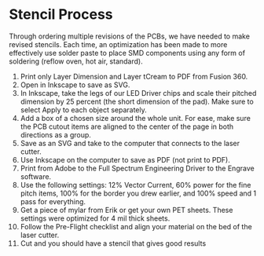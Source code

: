 # Stencil Process

Through ordering multiple revisions of the PCBs, we have needed to make revised stencils. Each time, an optimization has been made to more effectively use solder paste to place SMD components using any form of soldering (reflow oven, hot air, standard).

1. Print only Layer Dimension and Layer tCream to PDF from Fusion 360.
2. Open in Inkscape to save as SVG.
3. In Inkscape, take the legs of our LED Driver chips and scale their pitched dimension by 25 percent (the short dimension of the pad). Make sure to select Apply to each object separately.
4. Add a box of a chosen size around the whole unit. For ease, make sure the PCB cutout items are aligned to the center of the page in both directions as a group.
5. Save as an SVG and take to the computer that connects to the laser cutter.
6. Use Inkscape on the computer to save as PDF (not print to PDF).
7. Print from Adobe to the Full Spectrum Engineering Driver to the Engrave software.
8. Use the following settings: 12% Vector Current, 60% power for the fine pitch items, 100% for the border you drew earlier, and 100% speed and 1 pass for everything.
9. Get a piece of mylar from Erik or get your own PET sheets. These settings were optimized for 4 mil thick sheets.
10. Follow the Pre-Flight checklist and align your material on the bed of the laser cutter.
11. Cut and you should have a stencil that gives good results
